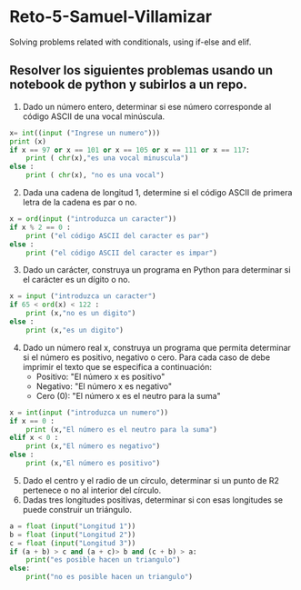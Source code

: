 # Reto-5-Samuel-Villamizar
Solving problems related with conditionals, using if-else and elif.
## Resolver los siguientes problemas usando un notebook de python y subirlos a un repo.
1. Dado un número entero, determinar si ese número corresponde al código ASCII de una vocal minúscula.
```python
x= int((input ("Ingrese un numero")))
print (x) 
if x == 97 or x == 101 or x == 105 or x == 111 or x == 117:
    print ( chr(x),"es una vocal minuscula")
else :
    print ( chr(x), "no es una vocal")
```
2. Dada una cadena de longitud 1, determine si el código ASCII de primera letra de la cadena es par o no.
```python
x = ord(input ("introduzca un caracter"))
if x % 2 == 0 :
    print ("el código ASCII del caracter es par")
else :
    print ("el código ASCII del caracter es impar")
```
3. Dado un carácter, construya un programa en Python para determinar si el carácter es un dígito o no.
```python
x = input ("introduzca un caracter")
if 65 < ord(x) < 122 :
    print (x,"no es un digito")
else :
    print (x,"es un digito")
```
4. Dado un número real x, construya un programa que permita determinar si el número es positivo, negativo o cero. Para cada caso de debe imprimir el texto que se especifica a continuación: 
	- Positivo: "El número x es positivo"
	- Negativo: "El número x es negativo"
	- Cero (0): "El número x es el neutro para la suma"
```python
x = int(input ("introduzca un numero"))
if x == 0 :
    print (x,"El número es el neutro para la suma")
elif x < 0 :
    print (x,"El número es negativo")
else : 
    print (x,"El número es positivo")
```
5. Dado el centro y el radio de un círculo, determinar si un punto de R2 pertenece o no al interior del círculo.
6. Dadas tres longitudes positivas, determinar si con esas longitudes se puede construir un triángulo.
```python
a = float (input("Longitud 1"))
b = float (input("Longitud 2"))
c = float (input("Longitud 3"))
if (a + b) > c and (a + c)> b and (c + b) > a:
    print("es posible hacen un triangulo")
else:
    print("no es posible hacen un triangulo")
```
